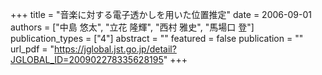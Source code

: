 +++
title = "音楽に対する電子透かしを用いた位置推定"
date = 2006-09-01
authors = ["中島 悠太", "立花 隆輝", "西村 雅史", "馬場口 登"]
publication_types = ["4"]
abstract = ""
featured = false
publication = ""
url_pdf = "https://jglobal.jst.go.jp/detail?JGLOBAL_ID=200902278335628195"
+++

